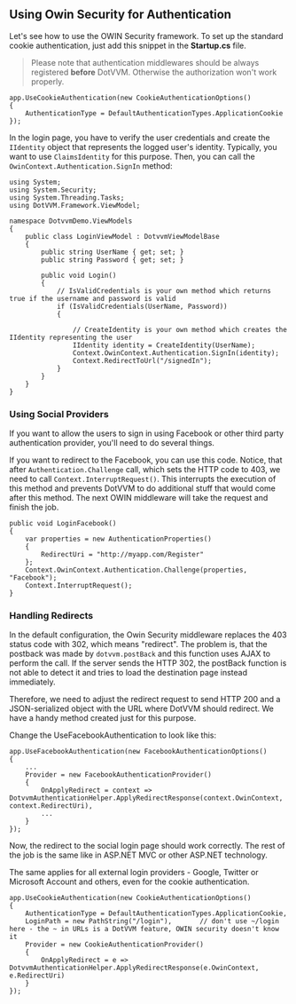 ## Using Owin Security for Authentication

Let's see how to use the OWIN Security framework. To set up the standard cookie authentication, 
just add this snippet in the **Startup.cs** file.

>Please note that authentication middlewares should be always registered **before** DotVVM. Otherwise the authorization won't work properly.

```CSHARP
app.UseCookieAuthentication(new CookieAuthenticationOptions()
{
    AuthenticationType = DefaultAuthenticationTypes.ApplicationCookie
});
```

In the login page, you have to verify the user credentials and create the `IIdentity` object that represents the logged user's identity.
Typically, you want to use `ClaimsIdentity` for this purpose. Then, you can call the `OwinContext.Authentication.SignIn` method:

```CSHARP
using System;
using System.Security;
using System.Threading.Tasks;
using DotVVM.Framework.ViewModel;

namespace DotvvmDemo.ViewModels
{
    public class LoginViewModel : DotvvmViewModelBase
    {
        public string UserName { get; set; }
        public string Password { get; set; }        
    
        public void Login() 
        {
            // IsValidCredentials is your own method which returns true if the username and password is valid
            if (IsValidCredentials(UserName, Password)) 
            {
                
                // CreateIdentity is your own method which creates the IIdentity representing the user
                IIdentity identity = CreateIdentity(UserName);
                Context.OwinContext.Authentication.SignIn(identity);
                Context.RedirectToUrl("/signedIn");
            }
        }
    }
}
```

### Using Social Providers

If you want to allow the users to sign in using Facebook or other third party authentication provider,
you'll need to do several things.

If you want to redirect to the Facebook, you can use this code.
Notice, that after `Authentication.Challenge` call, which sets the HTTP code to 403, we need to call
`Context.InterruptRequest()`. This interrupts the execution of this method and prevents DotVVM to do 
additional stuff that would come after this method. The next OWIN middleware will take the request
and finish the job.

```CSHARP
public void LoginFacebook()
{
    var properties = new AuthenticationProperties()
    {
        RedirectUri = "http://myapp.com/Register"
    };
    Context.OwinContext.Authentication.Challenge(properties, "Facebook");
    Context.InterruptRequest();
}
```

### Handling Redirects

In the default configuration, the Owin Security middleware replaces the 403 status code
with 302, which means "redirect". The problem is, that the postback was made by `dotvvm.postBack`
and this function uses AJAX to perform the call. If the server sends the HTTP 302, the postBack
function is not able to detect it and tries to load the destination page instead immediately.

Therefore, we need to adjust the redirect request to send HTTP 200 and a JSON-serialized object
with the URL where DotVVM should redirect. We have a handy method created just for this purpose.

Change the UseFacebookAuthentication to look like this:

```CSHARP
app.UseFacebookAuthentication(new FacebookAuthenticationOptions()
{
    ...
    Provider = new FacebookAuthenticationProvider()
    {
        OnApplyRedirect = context => DotvvmAuthenticationHelper.ApplyRedirectResponse(context.OwinContext, context.RedirectUri),
        ...
    }
});
```

Now, the redirect to the social login page should work correctly.
The rest of the job is the same like in ASP.NET MVC or other ASP.NET technology.

The same applies for all external login providers - Google, Twitter or Microsoft Account and others, even for the cookie authentication.

```CSHARP
app.UseCookieAuthentication(new CookieAuthenticationOptions()
{
    AuthenticationType = DefaultAuthenticationTypes.ApplicationCookie,
    LoginPath = new PathString("/login"),       // don't use ~/login here - the ~ in URLs is a DotVVM feature, OWIN security doesn't know it
    Provider = new CookieAuthenticationProvider()
    {
        OnApplyRedirect = e => DotvvmAuthenticationHelper.ApplyRedirectResponse(e.OwinContext, e.RedirectUri)
    }
});
```

